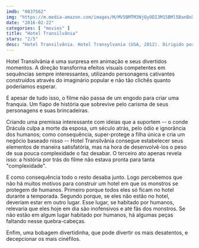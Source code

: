 ```yaml
---
imdb: "0837562"
img: "https://m.media-amazon.com/images/M/MV5BMTM3NjQyODI3M15BMl5BanBnXkFtZTcwMDM4NjM0OA@@._V1_SY150_CR0,0,101,150_.jpg"
date: "2016-02-22"
categories: [ "movies" ]
title: "Hotel Transilvânia"
stars: "2/5"
desc: "Hotel Transilvânia. Hotel Transylvania (USA, 2012). Dirigido por Genndy Tartakovsky. Escrito por Peter Baynham, Robert Smigel, Todd Durham, Dan Hageman, Kevin Hageman. Com Adam Sandler, Andy Samberg, Selena Gomez, Kevin James, Fran Drescher, Steve Buscemi, Molly Shannon, David Spade, CeeLo Green."
---
```

Hotel Transilvânia é uma surpresa em animação e seus divertidos momentos. A direção transforma efeitos visuais competentes em sequências sempre interessantes, utilizando personagens cativantes construídos através do imaginário popular e não tão clichês quanto poderíamos esperar.

E apesar de tudo isso, o filme não passa de um engodo para criar uma franquia. Um fiapo de história que sobrevive pelo carisma de seus personagens e suas brincadeiras.

Criando uma premissa interessante com ideias que a suportem -- o conde Drácula culpa a morte da esposa, um século atrás, pelo ódio e ignorância dos humanos; como consequência, super-protege a filha única e cria um negócio baseado nisso -- Hotel Transilvânia consegue estabelecer seus elementos de maneira satisfatória, mas na hora de desenvolvê-los o peso de sua pouca complexidade o faz desabar. O terceiro ato apenas revela isso: a história por trás do filme não estava pronta para tanta "complexidade".

E como consequência todo o resto desaba junto. Logo percebemos que não há muitos motivos para construir um hotel em que os monstros se protegem de humanos. Primeiro porque todos eles só ficam no hotel durante a temporada. Segundo porque, se eles não estão no hotel, deveriam estar em outro lugar. Esse lugar, se habitado por humanos, relevaria que eles hoje em dia são inofensivos e até fãs dos monstros. Se não estão em algum lugar habitado por humanos, há algumas peças faltando nesse quebra-cabeças.

Enfim, uma bobagem divertidinha, que pode divertir os mais desatentos, e decepcionar os mais cinéfilos.

